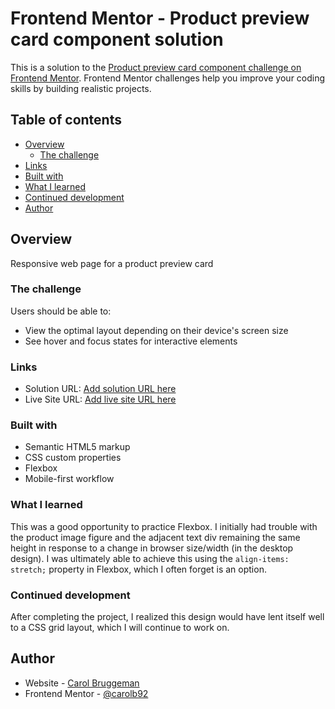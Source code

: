 # Frontend Mentor - Product preview card component solution

This is a solution to the [Product preview card component challenge on Frontend Mentor](https://www.frontendmentor.io/challenges/product-preview-card-component-GO7UmttRfa). Frontend Mentor challenges help you improve your coding skills by building realistic projects. 

## Table of contents

- [Overview](#overview)
  - [The challenge](#the-challenge)
- [Links](#links)
- [Built with](#built-with)
- [What I learned](#what-i-learned)
- [Continued development](#continued-development)
- [Author](#author)

## Overview
Responsive web page for a product preview card

### The challenge

Users should be able to:

- View the optimal layout depending on their device's screen size
- See hover and focus states for interactive elements

### Links

- Solution URL: [Add solution URL here](https://your-solution-url.com)
- Live Site URL: [Add live site URL here](https://your-live-site-url.com)

### Built with

- Semantic HTML5 markup
- CSS custom properties
- Flexbox
- Mobile-first workflow


### What I learned

This was a good opportunity to practice Flexbox. I initially had trouble with the product image figure and the adjacent text div remaining the same height in response to a change in browser size/width (in the desktop design).  I was ultimately able to achieve this using the ```align-items: stretch;``` property in Flexbox, which I often forget is an option.


### Continued development

After completing the project, I realized this design would have lent itself well to a CSS grid layout, which I will continue to work on.

## Author

- Website - [Carol Bruggeman](https://github.com/carolb92)
- Frontend Mentor - [@carolb92](https://www.frontendmentor.io/profile/carolb92)